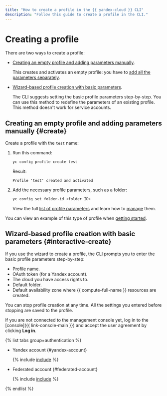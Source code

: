 ```yaml
---
title: "How to create a profile in the {{ yandex-cloud }} CLI"
description: "Follow this guide to create a profile in the CLI."
---
```


# Creating a profile

There are two ways to create a profile:
- [Creating an empty profile and adding parameters manually](#create).

   This creates and activates an empty profile: you have to [add all the parameters separately](manage-properties.md).
- [Wizard-based profile creation with basic parameters](#interactive-create).

   The CLI suggests setting the basic profile parameters step-by-step. You can use this method to redefine the parameters of an existing profile. This method doesn't work for service accounts.

## Creating an empty profile and adding parameters manually {#create}

Create a profile with the `test` name:
1. Run this command:

   ```bash
   yc config profile create test
   ```

   Result:

   ```text
   Profile 'test' created and activated
   ```


1. Add the necessary profile parameters, such as a folder:

   ```bash
   yc config set folder-id <folder ID>
   ```

   View the full [list of profile parameters](../../concepts/core-properties.md) and learn how to [manage](manage-properties.md) them.

You can view an example of this type of profile when [getting started](../../quickstart.md).

## Wizard-based profile creation with basic parameters {#interactive-create}



If you use the wizard to create a profile, the CLI prompts you to enter the basic profile parameters step-by-step:
* Profile name.
* OAuth token (for a Yandex account).
* The cloud you have access rights to.
* Default folder.
* Default availability zone where {{ compute-full-name }} resources are created.

You can stop profile creation at any time. All the settings you entered before stopping are saved to the profile.


If you are not connected to the management console yet, log in to the [console]({{ link-console-main }}) and accept the user agreement by clicking **Log in**.

{% list tabs group=authentication %}

- Yandex account {#yandex-account}

   {% include [include](../../../_includes/cli/create-profile.md) %}

- Federated account {#federated-account}

   {% include [include](../../../_includes/cli/auth-federated-user.md) %}

{% endlist %}
